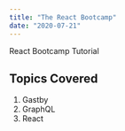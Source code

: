 ```yaml
---
title: "The React Bootcamp"
date: "2020-07-21"
---
```


React Bootcamp Tutorial

## Topics Covered

1. Gastby
2. GraphQL
3. React
